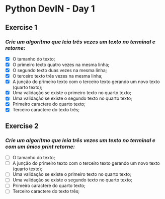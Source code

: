 # Python DevIN - Day 1

## Exercise 1 

### ***Crie um algoritmo que leia três vezes um texto no terminal e retorne:***
- [X] O tamanho do texto;
- [X] O primeiro texto quatro vezes na mesma linha;
- [X] O segundo texto duas vezes na mesma linha;
- [X] O terceiro texto três vezes na mesma linha;
- [X] A junção do primeiro texto com o terceiro texto gerando um novo texto (quarto texto);
- [X] Uma validação se existe o primeiro texto no quarto texto;
- [X] Uma validação se existe o segundo texto no quarto texto;
- [X] Primeiro caractere do quarto texto;
- [X] Terceiro caractere do texto três;

## Exercise 2

### ***Crie um algoritmo que leia três vezes um texto no terminal e com um único print retorne:***
- [ ] O tamanho do texto;
- [ ] A junção do primeiro texto com o terceiro texto gerando um novo texto (quarto texto);
- [ ] Uma validação se existe o primeiro texto no quarto texto;
- [ ] Uma validação se existe o segundo texto no quarto texto;
- [ ] Primeiro caractere do quarto texto;
- [ ] Terceiro caractere do texto três;
